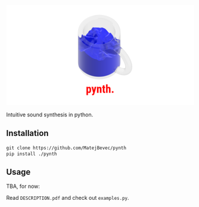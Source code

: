 ![cover](figs/logo.png)

Intuitive sound synthesis in python.



## Installation

```
git clone https://github.com/MatejBevec/pynth
pip install ./pynth
```

## Usage

TBA, for now:

Read `DESCRIPTION.pdf` and check out `examples.py`.